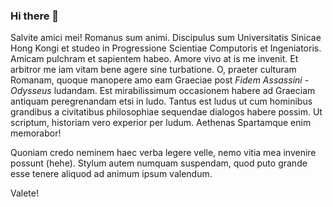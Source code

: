 ### Hi there 👋

Salvite amici mei! Romanus sum animi. Discipulus sum Universitatis Sinicae Hong Kongi et studeo in Progressione Scientiae Computoris et Ingeniatoris. Amicam pulchram et sapientem habeo. Amore vivo at is me invenit. Et arbitror me iam vitam bene agere sine turbatione. O, praeter culturam Romanam, quoque manopere amo eam Graeciae post *Fidem Assassini - Odysseus* ludandam. Est mirabilissimum occasionem habere ad Graeciam antiquam peregrenandam etsi in ludo. Tantus est ludus ut cum hominibus grandibus a civitatibus philosophiae sequendae dialogos habere possim. Ut scriptum, historiam vero experior per ludum. Aethenas Spartamque enim memorabor!

Quoniam credo neminem haec verba legere velle, nemo vitia mea invenire possunt (hehe). Stylum autem numquam suspendam, quod puto grande esse tenere aliquod ad animum ipsum valendum.

Valete!
